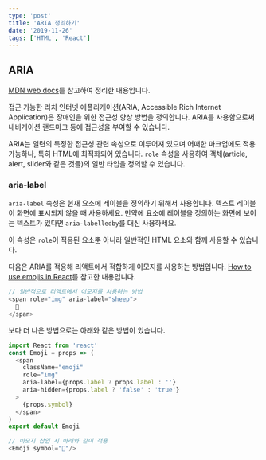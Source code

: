 ```yaml
---
type: 'post'
title: 'ARIA 정리하기'
date: '2019-11-26'
tags: ['HTML', 'React']
---
```


## ARIA

[MDN web docs](https://developer.mozilla.org/ko/docs/Web/Accessibility/ARIA)를 참고하여 정리한 내용입니다.

접근 가능한 리치 인터넷 애플리케이션(ARIA, Accessible Rich Internet Application)은 장애인을 위한 접근성 향상 방법을 정의합니다. ARIA를 사용함으로써 내비게이션 랜드마크 등에 접근성을 부여할 수 있습니다.

ARIA는 일련의 특정한 접근성 관련 속성으로 이루어져 있으며 어떠한 마크업에도 적용 가능하나, 특히 HTML에 최적화되어 있습니다. `role` 속성을 사용하여 객체(article, alert, slider와 같은 것들)의 일반 타입을 정의할 수 있습니다.

### aria-label

`aria-label` 속성은 현재 요소에 레이블을 정의하기 위해서 사용합니다. 텍스트 레이블이 화면에 표시되지 않을 때 사용하세요. 만약에 요소에 레이블을 정의하는 화면에 보이는 텍스트가 있다면 `aria-labelledby`를 대신 사용하세요.

이 속성은 `role`이 적용된 요소뿐 아니라 일반적인 HTML 요소와 함께 사용할 수 있습니다.

다음은 ARIA를 적용해 리액트에서 적합하게 이모지를 사용하는 방법입니다.
[How to use emojis in React](https://medium.com/@seanmcp/%EF%B8%8F-how-to-use-emojis-in-react-d23bbf608bf7)를 참고한 내용입니다.

```javascript
// 일반적으로 리액트에서 이모지를 사용하는 방법
<span role="img" aria-label="sheep">
  🐑
</span>
```

보다 더 나은 방법으로는 아래와 같은 방법이 있습니다.

```javascript
import React from 'react'
const Emoji = props => (
  <span
    className="emoji"
    role="img"
    aria-label={props.label ? props.label : ''}
    aria-hidden={props.label ? 'false' : 'true'}
  >
    {props.symbol}
  </span>
)
export default Emoji

// 이모지 삽입 시 아래와 같이 적용
<Emoji symbol="🐑"/>
```
